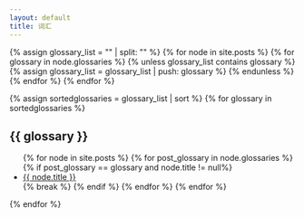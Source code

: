 ```yaml
---
layout: default
title: 词汇
---
```

<!-- Look for the name list of all glossaries -->
{% assign glossary_list = "" | split: "" %}
{% for node in site.posts %}
    {% for glossary in node.glossaries %}
        {% unless glossary_list contains glossary %}
            {% assign glossary_list = glossary_list | push: glossary %}
        {% endunless %}
    {% endfor %}
{% endfor %}

<!-- Begin display-->
<div class="well article">
{% assign sortedglossaries = glossary_list | sort %}
{% for glossary in sortedglossaries %}
    <a id="{{ glossary }}" style="position: relative; top: -50px"></a>
    <h2>{{ glossary }}</h2>
    <ul>
        {% for node in site.posts %}
            {% for post_glossary in node.glossaries %}
                {% if post_glossary == glossary and node.title != null%}
                    <li>
                        <div style="margin: 0; padding: 0">
                            <a href="{{ site.baseurl}}{{ node.url }}"> {{ node.title }}</a>
                        </div>
                    </li>
                    {% break %}
                {% endif %}
            {% endfor %}
        {% endfor %}
    </ul>
{% endfor %}    
</div>
